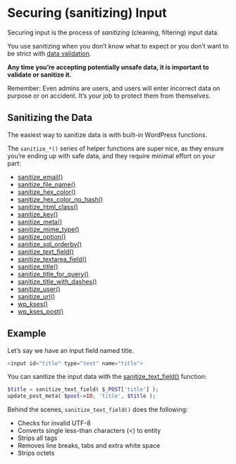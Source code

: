# Securing (sanitizing) Input

Securing input is the process of *sanitizing* (cleaning, filtering) input data.

You use sanitizing when you don’t know what to expect or you don’t want to be strict with [data validation](https://developer.wordpress.org/plugins/security/data-validation/).

**Any time you’re accepting potentially unsafe data, it is important to validate or sanitize it.**

Remember: Even admins are users, and users will enter incorrect data on purpose or on accident. It’s your job to protect them from themselves.

## Sanitizing the Data

The easiest way to sanitize data is with built-in WordPress functions.

The `sanitize_*()` series of helper functions are super nice, as they ensure you’re ending up with safe data, and they require minimal effort on your part:

*   [sanitize\_email()](https://developer.wordpress.org/reference/functions/sanitize_email/)
*   [sanitize\_file\_name()](https://developer.wordpress.org/reference/functions/sanitize_file_name/)
*   [sanitize\_hex\_color()](https://developer.wordpress.org/reference/functions/sanitize_hex_color/)
*   [sanitize\_hex\_color\_no\_hash()](https://developer.wordpress.org/reference/functions/sanitize_hex_color_no_hash/)
*   [sanitize\_html\_class()](https://developer.wordpress.org/reference/functions/sanitize_html_class/)
*   [sanitize\_key()](https://developer.wordpress.org/reference/functions/sanitize_key/)
*   [sanitize\_meta()](https://developer.wordpress.org/reference/functions/sanitize_meta/)
*   [sanitize\_mime\_type()](https://developer.wordpress.org/reference/functions/sanitize_mime_type/)
*   [sanitize\_option()](https://developer.wordpress.org/reference/functions/sanitize_option/)
*   [sanitize\_sql\_orderby()](https://developer.wordpress.org/reference/functions/sanitize_sql_orderby/)
*   [sanitize\_text\_field()](https://developer.wordpress.org/reference/functions/sanitize_text_field/)
*   [sanitize\_textarea\_field()](https://developer.wordpress.org/reference/functions/sanitize_textarea_field/)
*   [sanitize\_title()](https://developer.wordpress.org/reference/functions/sanitize_title/)
*   [sanitize\_title\_for\_query()](https://developer.wordpress.org/reference/functions/sanitize_title_for_query/)
*   [sanitize\_title\_with\_dashes()](https://developer.wordpress.org/reference/functions/sanitize_title_with_dashes/)
*   [sanitize\_user()](https://developer.wordpress.org/reference/functions/sanitize_user/)
*   [sanitize\_url()](https://developer.wordpress.org/reference/functions/sanitize_url/)
*   [wp\_kses()](https://developer.wordpress.org/reference/functions/wp_kses/)
*   [wp\_kses\_post()](https://developer.wordpress.org/reference/functions/wp_kses_post/)

## Example

Let’s say we have an input field named title.

```php
<input id="title" type="text" name="title">
```

You can sanitize the input data with the [sanitize\_text\_field()](https://developer.wordpress.org/reference/functions/sanitize_text_field/) function:

```php
$title = sanitize_text_field( $_POST['title'] );
update_post_meta( $post->ID, 'title', $title );
```

Behind the scenes, `sanitize_text_field()` does the following:

*   Checks for invalid UTF-8
*   Converts single less-than characters (<) to entity
*   Strips all tags
*   Removes line breaks, tabs and extra white space
*   Strips octets